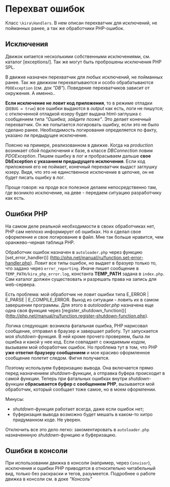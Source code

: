 # Перехват ошибок

Класс `\kira\Handlers`. В нем описан перехватчик для исключений, не пойманных ранее, а так же обработчики PHP-ошибок.

## Исключения

Движок китается несколькими собственными исключениями, см. каталог [exceptions/]. Так же могут быть проброшены исключения PHP SPL.

В движке назначен перехватчик для любых исключений, не пойманных ранее. Так же движком перехватываются и особо обрабатываются `PDOException` (см. док *"DB"*). Поведение перехватчиков зависит от окружения. А именно..

**Если исключение не ловит код приложения**, то в режиме отладки (`DEBUG = true`) все ошибки выдаются в *output* как есть, логи не пишутся; c отключенной отладкой юзеру будет выдана html-заглушка с сообщением типа *"Ошибка, зайдите позже"*. Это делает конечный перехватчик. Он же попытается логировать ошибку, если это не было сделано ранее. Необходимость логирования определяется по факту, указано ли предыдущее исключение.

Поясню на примере, реализованном в движке. Когда на *production* возникает сбой подключения к базе, в классе *DBConnection* ловим *PDOException*. Пишем ошибку в лог и пробрасываем дальше **свое DbException с указанием предыдущего исключения**. Если код приложения его не поймает, конечный перехватчик выдаст заглушку юзеру. Видя, что это не единственное исключение в цепочке, он не будет писать ошибку в лог.

Проще говоря: на проде все полезное делаем непосредственно там, где возникло исключение, на деве - передаем ситуацию разработчику как есть.

## Ошибки PHP

На самом деле реальной необходимости в своих обработчиках нет, PHP сам неплохо информирует об ошибках. Но я сделал свое оформление и свое логирование в файл. Мне так больше нравится, чем оранжево-черная таблица PHP.

Обработчик ошибок назначен в `autoloader.php` через функцию [set_error_handler()] (http://php.net/manual/ru/function.set-error-handler.php). Ловит все типы ошибок, но выдает в бразуер только то, что задано через `error_reporting`. Иначе пишет сообщение в `TEMP_PATH/kira_php_error.log`, константа **TEMP_PATH** задана в `index.php`. Сам каталог должен существовать и разрешать права на запись для web-сервера.

Есть проблема: мой обработчик не ловит ошибки типа E_ERROR | E_PARSE | E_COMPILE_ERROR. Выход из ситуации - ловить их в самом завершении программы. Для этого в *autoloader.php* назначена еще одна своя функция через [register_shutdown_function()] (http://php.net/manual/ru/function.register-shutdown-function.php).

Логика следующая: возникла фатальная ошибка, PHP нарисовал сообщение, отправил в браузер и завершает работу. Тут запускается моя *shutdown*-функция. В ней кроме прочего проверяем, была ли ошибка и какой у нее код. Если совпадает с ожидаемым кодом, вызываем мой обоработчик ошибок. Но проблема тут в том, что PHP **уже ответил браузеру сообщением** и мое красиво оформленное сообщение полетит следом. Фигня получается.

Поэтому используем буферизацию вывода. Она включается прямо перед назначением *shutdown*-функции, а отправка буфера происходит в самой функции. Теперь при фатальных ошибках внутри *shutdown*-функции **сбрасывается буфер с сообщением PHP**, вызывается мой обработчик, который сообщает тоже самое, но в моем оформлении.

Минусы:
- *shutdown*-функция работает всегда, даже если ошибок нет;
- буферизация вывода возможно будет мешать в каком-то хитро придуманном коде. Не уверен.

Отключить все это дело легко: закоментировать в `autoloader.php` назначеннную *shutdown*-функцию и буферизацию.

## Ошибки в консоли

При использовании движка в консоли (например, через `Convisor`), исключения и ошибки PHP приводятся в относительно читабельный вид, только без раскраски и тегов, разумеется. Подробнее о работе движка в консоли см. в доке *"Консоль"*
